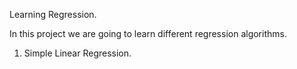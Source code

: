 Learning Regression.


In this project we are going to learn different regression algorithms.

1. Simple Linear Regression.